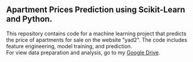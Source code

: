 ## Apartment Prices Prediction using Scikit-Learn and Python.

This repository contains code for a machine learning project that predicts the price of apartments for sale on the website "yad2". The code includes feature engineering, model training, and prediction.   
For view data preparation and analysis, go to my [Google Drive](https://drive.google.com/drive/folders/10yXXUNWLxDJ_EJGQZr8jHVhlsDycek6o?usp=sharing).


